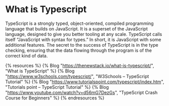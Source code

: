# What is Typescript

TypeScript is a strongly typed, object-oriented, compiled programming language that builds on JavaScript. It is a superset of the JavaScript language, designed to give you better tooling at any scale. TypeScript calls itself “JavaScript with syntax for types.” In short, it is JavaScript with some additional features. The secret to the success of TypeScript is in the type checking, ensuring that the data flowing through the program is of the correct kind of data.

{% resources %}
  {% Blog "https://thenewstack.io/what-is-typescript/", "What is TypeScript" %}
  {% Blog "https://www.w3schools.com/typescript/", "W3Schools – TypeScript Tutorial" %}
  {% Blog "https://www.tutorialspoint.com/typescript/index.htm", "Tutorials point – TypeScript Tutorial" %}
  {% Blog "https://www.youtube.com/watch?v=d56mG7DezGs", "TypeScript Crash Course for Beginners" %}
{% endresources %}